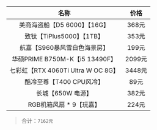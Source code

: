 |                名称                |  价格  |
| :--------------------------------: | :----: |
|    美商海盗船【D5 6000】【16G】    | 368元  |
|     致钛【TiPlus5000】【1TB】      | 353元  |
|    航嘉【S960暴风雪白色海景房】    | 199元  |
|   华硕PRIME B750M-K【i5 13490F】   | 2099元 |
| 七彩虹【RTX 4060Ti Ultra W OC 8G】 | 3448元 |
|      酷冷至尊【T400 CPU风冷】      |  89元  |
|         长城【650W 电源】          | 382元  |
|      RGB机箱风扇 * 9【玩嘉】       | 224元  |

> 合计：`7162元`